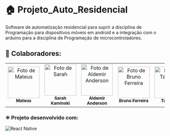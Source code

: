 # 🏠 Projeto_Auto_Residencial
Software de automatização residencial para suprir a disciplina de Programação para dispositivos móveis em android e a integração com o arduíno para a disciplina de Programação de microcontroladores.

## 👥 Colaboradores:
  <table>
    <tr>
      <td align="center">
      <a href="#" title="Foto de Mateus">
        <img src="https://avatars.githubusercontent.com/u/100164090?v=4" width="100px;" alt="Foto de Mateus"/><br>
        <sub>
          <b>Mateus</b>
        </sub>
      </a>
    </td>
      <td align="center">
      <a href="#" title="Foto de Sarah">
        <img src="https://avatars.githubusercontent.com/u/185303323?v=4" width="100px;" alt="Foto de Sarah"/><br>
        <sub>
          <b>Sarah Kamínski</b>
        </sub>
      </a>
      </td>
    <td align="center">
      <a href="#" title="Foto de Aldemir Anderson">
        <img src="https://avatars.githubusercontent.com/u/111025057?v=4" width="100px;" alt="Foto de Aldemir Anderson"/><br>
        <sub>
          <b>Aldemir Anderson</b>
        </sub>
      </a>
    </td>
    </td>
    <td align="center">
      <a href="#" title="Foto de Bruno Ferreira">
        <img src="https://avatars.githubusercontent.com/u/146492550?v=4" width="100px;" alt="Foto de Bruno Ferreira"/><br>
        <sub>
          <b>Bruno Ferreira</b>
        </sub>
      </a>
    </td>
    <td align="center">
      <a href="#" title="Foto de Talysson">
        <img src="https://avatars.githubusercontent.com/u/206781753?v=4" width="100px;" alt="Foto de Talysson"/><br>
        <sub>
          <b>Talysson</b>
        </sub>
      </a>
    </td>
    </tr>
  </table>

### ⚛ Projeto desenvolvido com:
![React Native](https://img.shields.io/badge/React_Native-20232A?style=plasctic&logo=react&logoColor=61DAFB)

